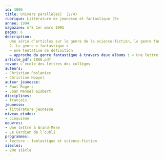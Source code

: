 ```yaml
---
id: 1806
title: Univers parallèles]  (2/4)
rubrique: Littérature de jeunesse et fantastique [5e
annee: 1994
magazine: n°8 1er mars 1995
pages: 6
description: 
  Une série d’articles sur le genre de la science-fiction, le genre fantastique, historique et le ton naïf…
  2. Le genre « fantastique »
  – une tentative de définition
  – approche du genre fantastique à travers deux albums : « Une lettre à Grand-Mère », de Paul Rogers, et « Le Gardien de l’oubli », de Joan Manuel Gisbert
article_pdf: 1806.pdf
revue: L’école des lettres des collèges
auteurs:
- Christian Poslaniec
- Christine Houyel
auteur_jeunesse:
- Paul Rogers
- Joan Manuel Gisbert
disciplines:
- français
jeunesse:
- littérature jeunesse
niveau_etudes:
- cinquième
oeuvres:
- Une lettre à Grand-Mère
- Le Gardien de l’oubli
programmes:
- lecture - fantastique et science-fiction
siecles:
- 20e siècle
---
```

